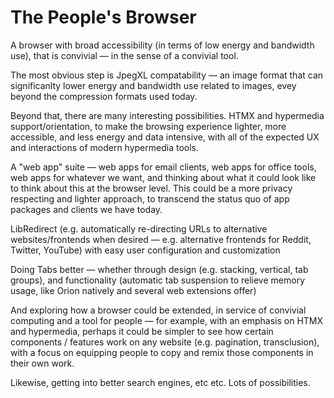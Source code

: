 # The People's Browser

A browser with broad accessibility (in terms of low energy and bandwidth use), that is convivial — in the sense of a convivial tool.

The most obvious step is JpegXL compatability — an image format that can significanlty lower energy and bandwidth use related to images, evey beyond the compression formats used today.

Beyond that, there are many interesting possibilities.  HTMX and hypermedia support/orientation, to make the browsing experience lighter, more accessible, and less energy and data intensive, with all of the expected UX and interactions of modern hypermedia tools.

A "web app" suite — web apps for email clients, web apps for office tools, web apps for whatever we want, and thinking about what it could look like to think about this at the browser level.  This could be a more privacy respecting and lighter approach, to transcend the status quo of app packages and clients we have today.

LibRedirect (e.g. automatically re-directing URLs to alternative websites/frontends when desired — e.g. alternative frontends for Reddit, Twitter, YouTube) with easy user configuration and customization

Doing Tabs better — whether through design (e.g. stacking, vertical, tab groups), and functionality (automatic tab suspension to relieve memory usage, like Orion natively and several web extensions offer)

And exploring how a browser could be extended, in service of convivial computing and a tool for people — for example, with an emphasis on HTMX and hypermedia, perhaps it could be simpler to see how certain components / features work on any website (e.g. pagination, transclusion), with a focus on equipping people to copy and remix those components in their own work.

Likewise, getting into better search engines, etc etc.  Lots of possibilities.